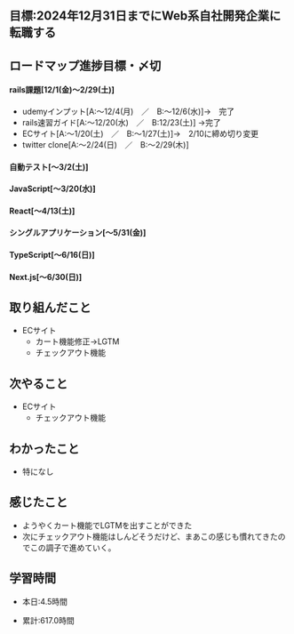 ## 目標:2024年12月31日までにWeb系自社開発企業に転職する

## ロードマップ進捗目標・〆切
#### rails課題[12/1(金)～2/29(土)]
* udemyインプット[A:～12/4(月)　／　B:～12/6(水)]→　完了
* rails速習ガイド[A:～12/20(水)　／　B:12/23(土)]
→完了
* ECサイト[A:～1/20(土)　／　B:～1/27(土)]→　2/10に締め切り変更
* twitter clone[A:～2/24(日)　／　B:～2/29(木)]

#### 自動テスト[～3/2(土)]
#### JavaScript[～3/20(水)]
#### React[～4/13(土)]
#### シングルアプリケーション[～5/31(金)]
#### TypeScript[～6/16(日)]
#### Next.js[～6/30(日)]


## 取り組んだこと
- ECサイト
  - カート機能修正→LGTM
  - チェックアウト機能


## 次やること
- ECサイト
  - チェックアウト機能
  
## わかったこと
* 特になし

 
## 感じたこと
* ようやくカート機能でLGTMを出すことができた
* 次にチェックアウト機能はしんどそうだけど、まあこの感じも慣れてきたのでこの調子で進めていく。
  
## 学習時間
- 本日:4.5時間

- 累計:617.0時間
  
